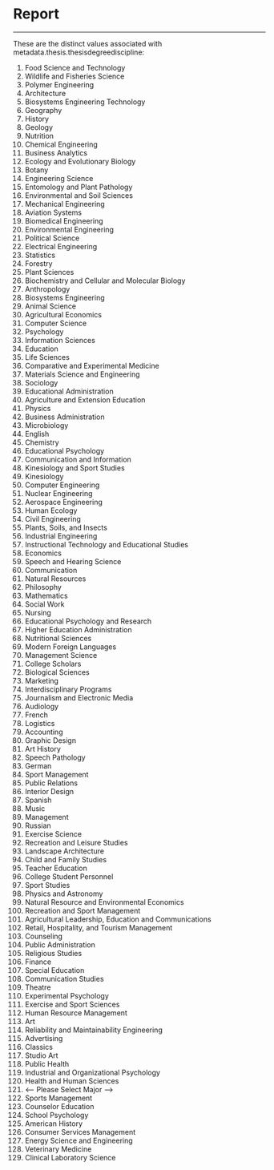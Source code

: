 # Report
---
These are the distinct values associated with metadata.thesis.thesisdegreediscipline:

1. Food Science and Technology
2. Wildlife and Fisheries Science
3. Polymer Engineering
4. Architecture
5. Biosystems Engineering Technology
6. Geography
7. History
8. Geology
9. Nutrition
10. Chemical Engineering
11. Business Analytics
12. Ecology and Evolutionary Biology
13. Botany
14. Engineering Science
15. Entomology and Plant Pathology
16. Environmental and Soil Sciences
17. Mechanical Engineering
18. Aviation Systems
19. Biomedical Engineering
20. Environmental Engineering
21. Political Science
22. Electrical Engineering
23. Statistics
24. Forestry
25. Plant Sciences
26. Biochemistry and Cellular and Molecular Biology
27. Anthropology
28. Biosystems Engineering
29. Animal Science
30. Agricultural Economics
31. Computer Science
32. Psychology
33. Information Sciences
34. Education
35. Life Sciences
36. Comparative and Experimental Medicine
37. Materials Science and Engineering
38. Sociology
39. Educational Administration
40. Agriculture and Extension Education
41. Physics
42. Business Administration
43. Microbiology
44. English
45. Chemistry
46. Educational Psychology
47. Communication and Information
48. Kinesiology and Sport Studies
49. Kinesiology
50. Computer Engineering
51. Nuclear Engineering
52. Aerospace Engineering
53. Human Ecology
54. Civil Engineering
55. Plants, Soils, and Insects
56. Industrial Engineering
57. Instructional Technology and Educational Studies
58. Economics
59. Speech and Hearing Science
60. Communication
61. Natural Resources
62. Philosophy
63. Mathematics
64. Social Work
65. Nursing
66. Educational Psychology and Research
67. Higher Education Administration
68. Nutritional Sciences
69. Modern Foreign Languages
70. Management Science
71. College Scholars
72. Biological Sciences
73. Marketing
74. Interdisciplinary Programs
75. Journalism and Electronic Media
76. Audiology
77. French
78. Logistics
79. Accounting
80. Graphic Design
81. Art History
82. Speech Pathology
83. German
84. Sport Management
85. Public Relations
86. Interior Design
87. Spanish
88. Music
89. Management
90. Russian
91. Exercise Science
92. Recreation and Leisure Studies
93. Landscape Architecture
94. Child and Family Studies
95. Teacher Education
96. College Student Personnel
97. Sport Studies
98. Physics and Astronomy
99. Natural Resource and Environmental Economics
100. Recreation and Sport Management
101. Agricultural Leadership, Education and Communications
102. Retail, Hospitality, and Tourism Management
103. Counseling
104. Public Administration
105. Religious Studies
106. Finance
107. Special Education
108. Communication Studies
109. Theatre
110. Experimental Psychology
111. Exercise and Sport Sciences
112. Human Resource Management
113. Art
114. Reliability and Maintainability Engineering
115. Advertising
116. Classics
117. Studio Art
118. Public Health
119. Industrial and Organizational Psychology
120. Health and Human Sciences
121. <-- Please Select Major -->
122. Sports Management
123. Counselor Education
124. School Psychology
125. American History
126. Consumer Services Management
127. Energy Science and Engineering
128. Veterinary Medicine
129. Clinical Laboratory Science
